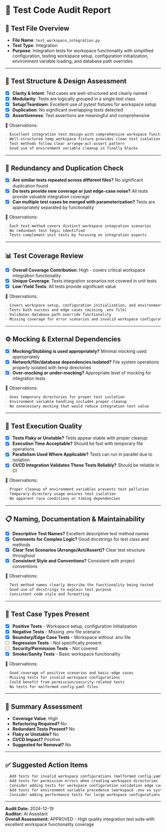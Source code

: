 # 🧪 Test Code Audit Report

## 📌 **Test File Overview**

* **File Name**: `test_workspace_integration.py`
* **Test Type**: Integration
* **Purpose**: Integration tests for workspace functionality with simplified configuration, testing workspace setup, configuration initialization, environment variable loading, and database path overrides

---

## 🧱 **Test Structure & Design Assessment**

* [x] **Clarity & Intent**: Test cases are well-structured and clearly named
* [x] **Modularity**: Tests are logically grouped in a single test class
* [x] **Setup/Teardown**: Excellent use of pytest fixtures for workspace setup
* [x] **Duplication**: No significant overlapping tests detected
* [x] **Assertiveness**: Test assertions are meaningful and comprehensive

📝 Observations:

```markdown
- Excellent integration test design with comprehensive workspace functionality coverage
- Well-structured temp_workspace fixture provides clean test isolation
- Test methods follow clear arrange-act-assert pattern
- Good use of environment variable cleanup in finally blocks
```

---

## 🔁 **Redundancy and Duplication Check**

* [x] **Are similar tests repeated across different files?** No significant duplication found
* [x] **Do tests provide new coverage or just edge-case noise?** All tests provide valuable integration coverage
* [x] **Can multiple test cases be merged with parameterization?** Tests are appropriately separated by functionality

📝 Observations:

```markdown
- Each test method covers distinct workspace integration scenarios
- No redundant test logic identified
- Tests complement unit tests by focusing on integration aspects
```

---

## 📊 **Test Coverage Review**

* [x] **Overall Coverage Contribution**: High - covers critical workspace integration functionality
* [x] **Unique Coverage**: Tests integration scenarios not covered in unit tests
* [x] **Low-Yield Tests**: All tests provide significant value

📝 Observations:

```markdown
- Covers workspace setup, configuration initialization, and environment variable handling
- Tests both success and edge cases (missing .env file)
- Validates database path override functionality
- Missing coverage for error scenarios and invalid workspace configurations
```

---

## ⚙️ **Mocking & External Dependencies**

* [x] **Mocking/Stubbing is used appropriately?** Minimal mocking used appropriately
* [x] **Network/file/database dependencies isolated?** File system operations properly isolated with temp directories
* [x] **Over-mocking or under-mocking?** Appropriate level of mocking for integration tests

📝 Observations:

```markdown
- Uses temporary directories for proper test isolation
- Environment variable handling includes proper cleanup
- No unnecessary mocking that would reduce integration test value
```

---

## 🚦 **Test Execution Quality**

* [x] **Tests Flaky or Unstable?** Tests appear stable with proper cleanup
* [x] **Execution Time Acceptable?** Should be fast with temporary file operations
* [x] **Parallelism Used Where Applicable?** Tests can run in parallel due to isolation
* [x] **CI/CD Integration Validates These Tests Reliably?** Should be reliable in CI

📝 Observations:

```markdown
- Proper cleanup of environment variables prevents test pollution
- Temporary directory usage ensures test isolation
- No apparent race conditions or timing dependencies
```

---

## 📋 **Naming, Documentation & Maintainability**

* [x] **Descriptive Test Names?** Excellent descriptive test method names
* [x] **Comments for Complex Logic?** Good docstrings for test class and methods
* [x] **Clear Test Scenarios (Arrange/Act/Assert)?** Clear test structure throughout
* [x] **Consistent Style and Conventions?** Consistent with project conventions

📝 Observations:

```markdown
- Test method names clearly describe the functionality being tested
- Good use of docstrings to explain test purpose
- Consistent code style and formatting
```

---

## 🧪 **Test Case Types Present**

* [x] **Positive Tests** - Workspace setup, configuration initialization
* [x] **Negative Tests** - Missing .env file scenario
* [x] **Boundary/Edge Case Tests** - Workspace without .env file
* [ ] **Regression Tests** - Not specifically present
* [ ] **Security/Permission Tests** - Not covered
* [x] **Smoke/Sanity Tests** - Basic workspace functionality

📝 Observations:

```markdown
- Good coverage of positive scenarios and basic edge cases
- Missing tests for invalid workspace configurations
- Could benefit from permission/security-related tests
- No tests for malformed config.yaml files
```

---

## 🏁 **Summary Assessment**

* **Coverage Value**: High
* **Refactoring Required?** No
* **Redundant Tests Present?** No
* **Flaky or Unstable?** No
* **CI/CD Impact?** Positive
* **Suggested for Removal?** No

---

## ✅ Suggested Action Items

```markdown
- Add tests for invalid workspace configurations (malformed config.yaml)
- Add tests for permission errors when creating workspace directories
- Consider adding tests for workspace configuration validation edge cases
- Add tests for environment variable precedence (workspace .env vs system env)
- Consider adding performance tests for large workspace configurations
```

---

**Audit Date:** 2024-12-19  
**Auditor:** AI Assistant  
**Overall Assessment:** APPROVED - High quality integration test suite with excellent workspace functionality coverage
